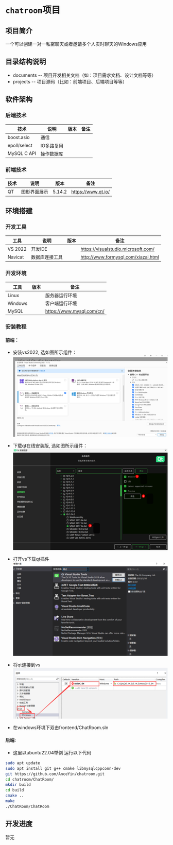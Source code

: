 # `chatroom`项目

## 项目简介

一个可以创建一对一私密聊天或者邀请多个人实时聊天的Windows应用

## 目录结构说明 

- documents -- 项目开发相关文档（如：项目需求文档、设计文档等等）  
- projects  -- 项目源码（比如：前端项目、后端项目等等）

## 软件架构

### 后端技术

|技术|说明|版本|备注|
|--|--|--|--|
|boost.asio|通信|||
|epoll/select|IO多路复用|||
|MySQL C API|操作数据库|||

### 前端技术

|技术|说明|版本|备注|
|--|--|--|--|
|QT|图形界面展示|5.14.2|https://www.qt.io/|

## 环境搭建

### 开发工具

|工具|说明|版本|备注|
|--|--|--|--|
|VS 2022|开发IDE||https://visualstudio.microsoft.com/|
|Navicat|数据库连接工具||http://www.formysql.com/xiazai.html|

### 开发环境

|工具|版本|备注|
|--|--|--|
|Linux||服务器运行环境|
|Windows||客户端运行环境|
|MySQL||https://www.mysql.com/cn/|

### 安装教程
#### 前端：
- 安装vs2022, 选如图所示组件：
![](./documents/README图库/1692762741347.png)

- 下载qt在线安装版, 选如图所示组件：
![](./documents/README图库/1692237315142.png)

- 打开vs下载qt插件
![](./documents/README图库/1692763135787.png)

- 将qt连接到vs
![](./documents/README图库/1692763262912.png)

- 在windows环境下双击frontend/ChatRoom.sln


#### 后端:
- 这里以ubuntu22.04举例
运行以下代码
```bash
sudo apt update
sudo apt install git g++ cmake libmysqlcppconn-dev
git https://github.com/AnceYin/chatroom.git
cd chatroom/ChatRoom/
mkdir build
cd build
cmake ..
make
./ChatRoom/ChatRoom
```

## 开发进度

暂无

